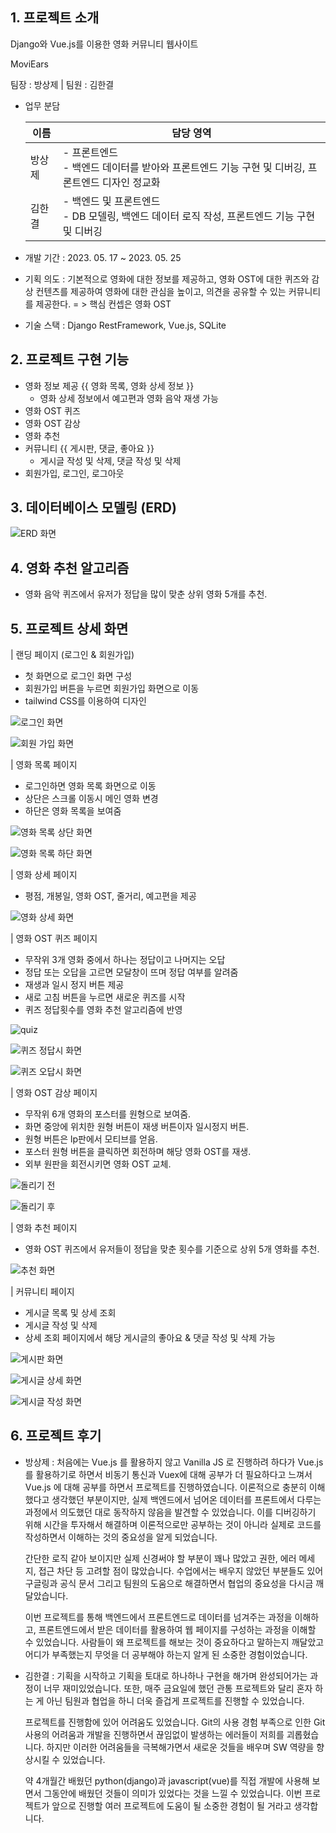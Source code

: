 ## 1. 프로젝트 소개

Django와 Vue.js를 이용한 영화 커뮤니티 웹사이트

MoviEars

팀장 : 방상제 | 팀원 : 김한결

- 업무 분담

  | 이름   | 담당 영역                                                                                           |
  | ------ | --------------------------------------------------------------------------------------------------- |
  | 방상제 | - 프론트엔드 <br> - 백엔드 데이터를 받아와 프론트엔드 기능 구현 및 디버깅, 프론트엔드 디자인 정교화 |
  | 김한결 | - 백엔드 및 프론트엔드 <br> - DB 모델링, 백엔드 데이터 로직 작성, 프론트엔드 기능 구현 및 디버깅    |

- 개발 기간 : 2023. 05. 17 ~ 2023. 05. 25

- 기획 의도 : 기본적으로 영화에 대한 정보를 제공하고, 영화 OST에 대한 퀴즈와 감상 컨텐츠를 제공하여 영화에 대한 관심을 높이고, 의견을 공유할 수 있는 커뮤니티를 제공한다.
  = > 핵심 컨셉은 영화 OST

- 기술 스택
  : Django RestFramework, Vue.js, SQLite

## 2. 프로젝트 구현 기능

- 영화 정보 제공 {{ 영화 목록, 영화 상세 정보 }}
  - 영화 상세 정보에서 예고편과 영화 음악 재생 가능
- 영화 OST 퀴즈
- 영화 OST 감상
- 영화 추천
- 커뮤니티 {{ 게시판, 댓글, 좋아요 }}
  - 게시글 작성 및 삭제, 댓글 작성 및 삭제
- 회원가입, 로그인, 로그아웃

## 3. 데이터베이스 모델링 (ERD)

![ERD 화면](https://github.com/JeBread/final/assets/50177492/6d6a64a1-7bc8-4e66-9350-ccd157fad082)

## 4. 영화 추천 알고리즘

- 영화 음악 퀴즈에서 유저가 정답을 많이 맞춘 상위 영화 5개를 추천.

## 5. 프로젝트 상세 화면

| 랜딩 페이지 (로그인 & 회원가입)

- 첫 화면으로 로그인 화면 구성
- 회원가입 버튼을 누르면 회원가입 화면으로 이동
- tailwind CSS를 이용하여 디자인

![로그인 화면](https://user-images.githubusercontent.com/50177492/240808947-e12cb755-c70f-4b45-9bb5-adf228cc0090.PNG)

![회원 가입 화면](https://user-images.githubusercontent.com/50177492/240808947-e12cb755-c70f-4b45-9bb5-adf228cc0090.PNG)

| 영화 목록 페이지

- 로그인하면 영화 목록 화면으로 이동
- 상단은 스크롤 이동시 메인 영화 변경
- 하단은 영화 목록을 보여줌

![영화 목록 상단 화면](https://user-images.githubusercontent.com/50177492/240808978-1d07d8a9-1b5a-4284-8a73-4ef565e3b33f.PNG)

![영화 목록 하단 화면](https://user-images.githubusercontent.com/50177492/240808982-abc3fccc-6d2a-4448-8a37-27a4a7ad8e05.PNG)

| 영화 상세 페이지

- 평점, 개봉일, 영화 OST, 줄거리, 예고편을 제공

![영화 상세 화면](https://user-images.githubusercontent.com/50177492/240808986-658d1987-4ac1-4e01-9ec0-5daef91f143f.PNG)

| 영화 OST 퀴즈 페이지

- 무작위 3개 영화 중에서 하나는 정답이고 나머지는 오답
- 정답 또는 오답을 고르면 모달창이 뜨며 정답 여부를 알려줌
- 재생과 일시 정지 버튼 제공
- 새로 고침 버튼을 누르면 새로운 퀴즈를 시작
- 퀴즈 정답횟수를 영화 추천 알고리즘에 반영

![quiz](https://github.com/JeBread/final/assets/50177492/824179fa-a9b7-4c64-ab42-4171174bcad1)

![퀴즈 정답시 화면](https://user-images.githubusercontent.com/50177492/240808956-4378f5a7-b026-4446-ad02-5a0fba87961d.PNG)

![퀴즈 오답시 화면](https://user-images.githubusercontent.com/50177492/240808959-c4b51fd4-d7dc-4cf2-b42f-d65cc4bf403a.PNG)

| 영화 OST 감상 페이지

- 무작위 6개 영화의 포스터를 원형으로 보여줌.
- 화면 중앙에 위치한 원형 버튼이 재생 버튼이자 일시정지 버튼.
- 원형 버튼은 lp판에서 모티브를 얻음.
- 포스터 원형 버튼을 클릭하면 회전하며 해당 영화 OST를 재생.
- 외부 원판을 회전시키면 영화 OST 교체.

![돌리기 전](https://user-images.githubusercontent.com/50177492/240808960-048573a2-575d-4cfe-8998-d4de6edef684.PNG)

![돌리기 후](https://user-images.githubusercontent.com/50177492/240808968-6de75a92-c4cc-473e-ac68-0d6790071a6b.PNG)

| 영화 추천 페이지

- 영화 OST 퀴즈에서 유저들이 정답을 맞춘 횟수를 기준으로 상위 5개 영화를 추천.

![추천 화면](https://user-images.githubusercontent.com/50177492/240808951-c5488907-5e15-49cf-a975-ffe623281e77.PNG)

| 커뮤니티 페이지

- 게시글 목록 및 상세 조회
- 게시글 작성 및 삭제
- 상세 조회 페이지에서 해당 게시글의 좋아요 & 댓글 작성 및 삭제 가능

![게시판 화면](https://user-images.githubusercontent.com/50177492/240808975-6f46a8ce-c4b7-4772-9b6d-e7dc288f7197.PNG)

![게시글 상세 화면](https://user-images.githubusercontent.com/50177492/240808995-912416b3-e0ce-4fc6-bc0f-c1a60175e005.PNG)

![게시글 작성 화면](https://user-images.githubusercontent.com/50177492/240808994-d6a6764e-fde6-473c-865e-49691cce41f8.PNG)

## 6. 프로젝트 후기

- 방상제 :
  처음에는 Vue.js 를 활용하지 않고 Vanilla JS 로 진행하려 하다가 Vue.js 를 활용하기로 하면서 비동기 통신과 Vuex에 대해 공부가 더 필요하다고 느껴서 Vue.js 에 대해 공부를 하면서 프로젝트를 진행하였습니다. 이론적으로 충분히 이해했다고 생각했던 부분이지만, 실제 백엔드에서 넘어온 데이터를 프론트에서 다루는 과정에서 의도했던 대로 동작하지 않음을 발견할 수 있었습니다. 이를 디버깅하기 위해 시간을 투자해서 해결하며 이론적으로만 공부하는 것이 아니라 실제로 코드를 작성하면서 이해하는 것의 중요성을 알게 되었습니다. <br>

  간단한 로직 같아 보이지만 실제 신경써야 할 부분이 꽤나 많았고 권한, 에러 메세지, 접근 차단 등 고려할 점이 많았습니다. 수업에서는 배우지 않았던 부분들도 있어 구글링과 공식 문서 그리고 팀원의 도움으로 해결하면서 협업의 중요성을 다시금 깨달았습니다. <br>

  이번 프로젝트를 통해 백엔드에서 프론트엔드로 데이터를 넘겨주는 과정을 이해하고, 프론트엔드에서 받은 데이터를 활용하여 웹 페이지를 구성하는 과정을 이해할 수 있었습니다. 사람들이 왜 프로젝트를 해보는 것이 중요하다고 말하는지 깨달았고 어디가 부족했는지 무엇을 더 공부해야 하는지 알게 된 소중한 경험이었습니다. <br>

- 김한결 :
  기획을 시작하고 기획을 토대로 하나하나 구현을 해가며 완성되어가는 과정이 너무 재미있었습니다. 또한, 매주 금요일에 했던 관통 프로젝트와 달리 혼자 하는 게 아닌 팀원과 협업을 하니 더욱 즐겁게 프로젝트를 진행할 수 있었습니다. <br>

  프로젝트를 진행함에 있어 어려움도 있었습니다. Git의 사용 경험 부족으로 인한 Git 사용의 어려움과 개발을 진행하면서 끊임없이 발생하는 에러들이 저희를 괴롭혔습니다. 하지만 이러한 어려움들을 극복해가면서 새로운 것들을 배우며 SW 역량을 향상시킬 수 있었습니다. <br>

  약 4개월간 배웠던 python(django)과 javascript(vue)를 직접 개발에 사용해 보면서 그동안에 배웠던 것들이 의미가 있었다는 것을 느낄 수 있었습니다. 이번 프로젝트가 앞으로 진행할 여러 프로젝트에 도움이 될 소중한 경험이 될 거라고 생각합니다.
